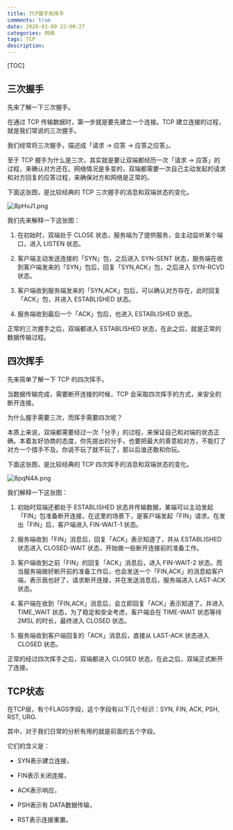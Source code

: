 ```yaml
---
title: TCP握手和挥手
comments: true
date: 2020-03-09 22:00:27
categories: 网络
tags: TCP
description:
---
```


[TOC]
<!--more-->

## 三次握手

先来了解一下三次握手。

在通过 TCP 传输数据时，第一步就是要先建立一个连接。TCP 建立连接的过程，就是我们常说的三次握手。

我们经常将三次握手，描述成「请求 → 应答 → 应答之应答」。

至于 TCP 握手为什么是三次，其实就是要让双端都经历一次「请求 → 应答」的过程，来确认对方还在。网络情况是多变的，双端都需要一次自己主动发起的请求和对方回复的应答过程，来确保对方和网络是正常的。

下面这张图，是比较经典的 TCP 三次握手的消息和双端状态的变化。

![8pHvJ1.png](https://s2.ax1x.com/2020/03/09/8pHvJ1.png)

我们先来解释一下这张图：

1. 在初始时，双端处于 CLOSE 状态，服务端为了提供服务，会主动监听某个端口，进入 LISTEN 状态。

2. 客户端主动发送连接的「SYN」包，之后进入 SYN-SENT 状态，服务端在收到客户端发来的「SYN」包后，回复「SYN,ACK」包，之后进入 SYN-RCVD 状态。

3. 客户端收到服务端发来的「SYN,ACK」包后，可以确认对方存在，此时回复「ACK」包，并进入 ESTABLISHED 状态。

4. 服务端收到最后一个「ACK」包后，也进入 ESTABLISHED 状态。

正常的三次握手之后，双端都进入 ESTABLISHED 状态，在此之后，就是正常的数据传输过程。

## 四次挥手

先来简单了解一下 TCP 的四次挥手。

当数据传输完成，需要断开连接的时候，TCP 会采取四次挥手的方式，来安全的断开连接。

为什么握手需要三次，而挥手需要四次呢？

本质上来说，双端都需要经过一次「分手」的过程，来保证自己和对端的状态正确。本着友好协商的态度，你先提出的分手，也要把最大的善意給对方，不能打了对方一个措手不及。你说不玩了就不玩了，那以后谁还敢和你玩。

下面这张图，是比较经典的 TCP 四次挥手的消息和双端状态的变化。

![8pqN4A.png](https://s2.ax1x.com/2020/03/09/8pqN4A.png)

我们解释一下这张图：

1. 初始时双端还都处于 ESTABLISHED 状态并传输数据，某端可以主动发起「FIN」包准备断开连接，在这里的场景下，是客户端发起「FIN」请求。在发出「FIN」后，客户端进入 FIN-WAIT-1 状态。

2. 服务端收到「FIN」消息后，回复「ACK」表示知道了，并从 ESTABLISHED 状态进入 CLOSED-WAIT 状态，开始做一些断开连接前的准备工作。

3. 客户端收到之前「FIN」的回复「ACK」消息后，进入 FIN-WAIT-2 状态。而当服务端做好断开前的准备工作后，也会发送一个「FIN,ACK」的消息給客户端，表示我也好了，请求断开连接，并在发送消息后，服务端进入 LAST-ACK 状态。

4. 客户端在收到「FIN,ACK」消息后，会立即回复「ACK」表示知道了，并进入 TIME_WAIT 状态，为了稳定和安全考虑，客户端会在 TIME-WAIT 状态等待 2MSL 的时长，最终进入 CLOSED 状态。

5. 服务端收到客户端回复的「ACK」消息后，直接从 LAST-ACK 状态进入 CLOSED 状态。

正常的经过四次挥手之后，双端都进入 CLOSED 状态，在此之后，双端正式断开了连接。

## TCP状态

在TCP层，有个FLAGS字段，这个字段有以下几个标识：SYN, FIN, ACK, PSH, RST, URG.

其中，对于我们日常的分析有用的就是前面的五个字段。

它们的含义是：


- SYN表示建立连接，

- FIN表示关闭连接，

- ACK表示响应，

- PSH表示有 DATA数据传输，

- RST表示连接重置。